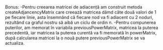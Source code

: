 Bonus:
-Pentru creearea matricei de adiacență am construit metoda createAdjancencyMatrix care creează matricea
dâmd câte două valori de 1 pe fiecare linie, asta însemnând că fiecare nod va fi adiacent cu
2 noduri, rezultând ca graful nostru să aibă un ciclu de ordin n.
-Pentru compunerea puterilor, am memorat în variabila previousPowerMatrix, matricea la puterea precedentă,
iar matricea la puterea curentă va fi memorată în powerMatrix, după calcularea matricei la o nouă putere
previousPowerMatrix se va actualiza. 
